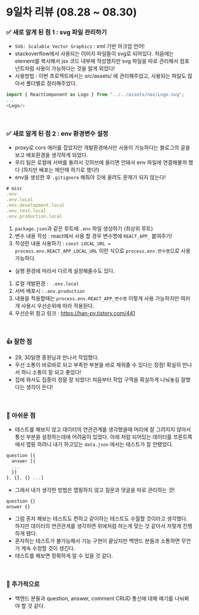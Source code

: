 # 9일차 리뷰 (08.28 ~ 08.30)

### ✅ 새로 알게 된 점 1 : svg 파일 관리하기
* `SVG: Scalable Vector Graphics` : xml 기반 마크업 언어!
* stackoverflow에서 사용되는 이미지 파일들이 svg로 되어있다. 처음에는 element를 복사해서 jsx 코드 내부에 작성했지만 svg 파일을 따로 관리해서 컴포넌트처럼 사용이 가능하다는 것을 알게 외었다!
* 사용방법 : 이번 프로젝트에서는 src/assets/ 에 관리해주었고, 사용되는 파일도 많아서 폴더별로 정리해주었다. 
```js
import { ReactComponent as Logo } from "../../assets/nav/Logo.svg";
...
<Logo/>
```

<br/>


### ✅ 새로 알게 된 점 2 : env 환경변수 설정
* proxy로 cors 에러를 잡았지만 개발환경에서만 사용이 가능하다는 블로그의 글을 보고 배포환경을 생각하게 되었다.
* 우리 팀은 로컬에 서버를 돌려서 깃허브에 올리면 안돼서 env 파일에 연결해볼까 했다 (하지만 배포는 메인때 하기로 했다!)
* env을 생성한 후 `.gitignore` 해줘야 깃에 올려도 문제가 되지 않는다!
```js
# misc
.env
.env.local
.env.development.local
.env.test.local
.env.production.local
```
1. `package.json`과 같은 루트에 `.env` 파일 생성하기 (최상위 루트)
2. 변수 내용 작성 : react에서 사용 할 경우 변수명에 `REACT_APP_` 붙여주기!
3. 작성한 내용 사용하기 : `const LOCAL_URL = process.env.REACT_APP_LOCAL_URL` 이런 식으로 `process.env.변수명`으로 사용 가능하다.
* 실행 환경에 따라서 다르게 설정해줄수도 있다.
1. 로컬 개발환경 : ` .env.local`
2. 서버 배포시 : `.env.production`
3. 내용을 적용할때는 `process.env.REACT_APP_변수명` 이렇게 사용 가능하지만 여러개 사용시 우선순위에 따라 적용된다.
4. 우선순위 참고 링크 : https://han-py.tistory.com/441

<br/>

### 👍 잘한 점
* 29, 30일엔 종원님과 만나서 작업했다.
* 우선 소통이 바로바로 되고 부족한 부분을 바로 채워줄 수 있다는 장점! 확실히 만나서 하니 소통이 잘 되고 좋았다!
* 집에 와서도 집중이 정말 잘 되었다! 처음부터 작업 구역을 확실하게 나눠놓길 잘했다는 생각이 든다!

<br/>

### 🥲 아쉬운 점
* 테스트를 해보지 않고 데이터의 연관관계를 생각했을때 머리에 잘 그려지지 않아서 통신 부분을 설정하는데에 어려움이 있었다. 아래 처럼 되어있는 데이터를 프론트쪽에서 맵핑 하려니 내가 하고있는 `data.json` 에서는 테스트가 잘 안됐었다.
```js
question [{
  answer [{
  ...
  }]
}, {}, {} ...]
```
* 그래서 내가 생각한 방법은 맵핑하지 않고 질문과 댓글을 따로 관리하는 것!
```js
question {}
answer {}
```
* 그럼 혼자 해보는 테스트도 편하고 같이하는 테스트도 수월할 것이라고 생각했다. 하지만 데이터의 연관관게를 생각하면 위에처럼 하는게 맞는 것 같아서 저렇게 진행하게 됐다. 
* 혼자하는 테스트가 불가능해서 기능 구현이 끝났지만 백엔드 분들과 소통하면 무언가 계속 수정할 것이 생긴다.
* 테스트를 해보면 정확하게 알 수 있을 것 같다.

<br/>

### 🚀 추가적으로
* 백엔드 분들과 question, answer, comment CRUD 통신에 대해 얘기를 나눠봐야 할 것 같다.

<br/>
<br/>


